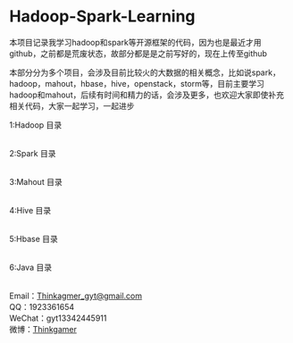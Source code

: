 # Hadoop-Spark-Learning
本项目记录我学习hadoop和spark等开源框架的代码，因为也是最近才用github，之前都是荒废状态，故部分都是是之前写好的，现在上传至github<br/>

本部分分为多个项目，会涉及目前比较火的大数据的相关概念，比如说spark，hadoop，mahout，hbase，hive，openstack，storm等，目前主要学习hadoop和mahout，后续有时间和精力的话，会涉及更多，也欢迎大家即使补充相关代码，大家一起学习，一起进步<br/>

1:Hadoop 目录<br><br>

2:Spark 目录<br><br>

3:Mahout 目录<br><br>

4:Hive 目录<br><br>

5:Hbase 目录<br><br>

6:Java 目录<br><br>


Email：Thinkagmer_gyt@gmail.com<br>
QQ：1923361654<br>
WeChat：gyt13342445911<br>
微博：<a href="http://weibo.com/234654758">Thinkgamer<a>
